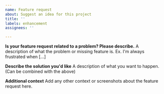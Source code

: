 ```yaml
---
name: Feature request
about: Suggest an idea for this project
title: ''
labels: enhancement
assignees: ''

---
```


**Is your feature request related to a problem? Please describe.**
A description of what the problem or missing feature is. Ex. I'm always frustrated when [...]

**Describe the solution you'd like**
A description of what you want to happen. (Can be combined with the above)

**Additional context**
Add any other context or screenshots about the feature request here.
